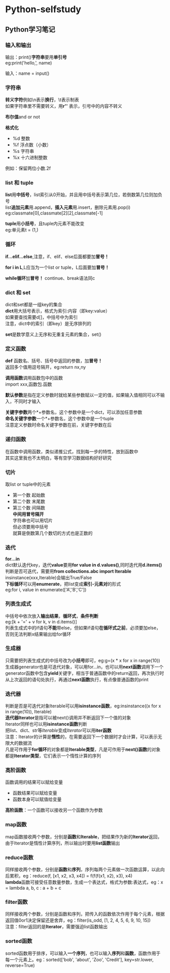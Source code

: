 # Python-selfstudy
## Python学习笔记  
### 输入和输出  

输出：print()**字符串**要用**单引号**<br>
eg:print('hello,', name)<br>

输入：name = input()<br>

### 字符串

**转义字符**例如\n表示**换行**，\t表示制表<br>
如果字符串里不需要转义，用**r''** 表示，引号中的内容不转义<br>

**布尔值**and or not

**格式化**<br>
- %d 整数    
- %f 浮点数（小数）   
- %s 字符串    
- %x 十六进制整数    

例如：保留两位小数.2f<br>

### list 和 tuple
**list**用**中括号**，list索引从0开始，并且用中括号表示第几位，若倒数第几位则加负号<br>
list**追加元素**用.append，**插入元素**用.insert，删除元素用.pop(i)<br>
eg:classmate[0],classmate[2][2],classmate[-1]<br>

**tuple**用**小括号**，且tuple内元素不能改变<br>
eg:单元素t = (1,)<br>

### 循环

**if...elif...else**,注意，if、elif、else后面都要加**冒号！**<br>

**for i in L**,L应当为一个list or tuple，L后面要加**冒号！**<br>

**while循环**加**冒号！** continue、break语法同c<br>

### dict 和 set
dict和set都是一组key的集合<br>
**dict**用大括号表示，格式为索引:内容（即key:value）<br>
如果要查找需要d[]，中括号中为索引<br>
注意，dict中的索引（即key）是无序排列的<br>

**set**是数学意义上无序和无重复元素的集合，set()<br>

### 定义函数
**def** 函数名、括号、括号中返回的参数，加**冒号！**<br>
返回多个值用逗号隔开，eg:return nx,ny<br>

**调用函数**调用函数包中的函数<br>
import xxx,函数包.函数<br>

**默认参数**是指在定义参数时就给某些参数赋以一定的值，如果输入值相同可以不输入，不同时才输入<br>

**关键字参数**两个*+参数名，这个参数中是一个dict，可以添加任意参数<br>
**命名关键字参数**一个*+参数名，这个参数中是一个tuple<br>
注意定义参数时命名关键字参数在前，关键字参数在后<br>

### 递归函数
在函数中调用函数，类似递推公式，找到每一步的特性，放到函数中<br>
其实这里我也不太明白，等有空学习数据结构好好研究<br>

### 切片
取list or tuple中的元素<br>
- 第一个数 起始数   
- 第二个数 末尾数    
- 第三个数 间隔数   
**中间用冒号隔开**<br>
字符串也可以用切片<br>但必须要用中括号<br>
就算是倒数第几个数切的方式也是正数的<br>

### 迭代
**for...in**<br>
dict默认迭代key，迭代**value**要用**for value in d.values()**,同时迭代用**d.items()**<br>
判断是否可迭代，需要用**from collections.abc import Iterable**<br>
insinstance(xxx,Iterable)会输出True/False<br>
**下标循环**可以用**enumerate**，把list变成**索引-元素对**的形式<br>
eg:for i, value in enumerate(['A','B','C'])<br>

### 列表生成式
中括号中依次放入**输出结果**，**循环式**，**条件判断**<br>
eg:[k + '=' + v for k, v in d.items()]<br>
列表生成式中的if语句**不能**带else，但如果if语句**在循环式之前**，必须要加else，否则无法判断x结果输出给for循环<br>

### 生成器
只需要把列表生成式的中括号改为**小括号**即可，eg:g=(x * x for x in range(10))<br>
生成器generator也是可迭代对象，可以用for...in，也可以用**next函数**调用下一个<br>
generator函数中包含**yield**关键字，相当于普通函数中的return返回，再次执行时从上次返回的语句处执行，再通过**next函数**执行，有点像普通函数的print<br>

### 迭代器
判断是否是可迭代对象Iterable可以用**isinstance函数**，eg:insinstance((x for x in range(10)), Iterable)<br>
**迭代器Iterator**是指可以被next()调用并不断返回下一个值的对象<br>
Iterator同样也可以用**isinstance函数**判断<br>
把list、dict、str等*Iterable*变成*Iterator*可以用**iter函数**<br>
注意：Iterator的计算是**惰性**的，在需要返回下一个数据时才会计算，可以表示无限大的数据流<br>
凡是可作用于**for循环**的对象都是**Iterable类型**，凡是可作用于**next()函数**的对象都是**Iterator类型**，它们表示一个惰性计算的序列<br>

### 高阶函数
函数调用的结果可以赋给变量<br>
- 函数结果可以赋给变量   
- 函数本身可以赋值给变量 
   
**高阶函数**：一个函数可以接收另一个函数作为参数<br>   

### map函数
map函数接收两个参数，分别是**函数**和**Iterable**，把结果作为新的**Iterator**返回，由于Iterator是惰性计算序列，所以输出时要用**list函数**输出<br>

### reduce函数
同样接收两个参数，分别是**函数**和**序列**，序列每两个元素做一次函数运算，以此向后累积，eg：reduce(f, [x1, x2, x3, x4]) = f(f(f(x1, x2), x3), x4)<br>
**lambda**函数可接受任意数量参数，生成一个表达式，格式为参数:表达式，eg：x = lambda a, b, c : a + b + c<br>

### filter函数
同样接收两个参数，分别是函数和序列，把传入的函数依次作用于每个元素，根据返回值0or1决定保留还是舍弃，eg：filter(is_odd, [1, 2, 4, 5, 6, 9, 10, 15])<br>
注意：filter返回的是**Iterator**，需要强迫list函数输出<br>

### sorted函数
sorted函数用于排序，可以输入**一个序列**，也可以输入**序列**和**函数**，函数作用于每一个元素上。eg：sorted(['bob', 'about', 'Zoo', 'Credit'], key=str.lower, reverse=True)<br>







